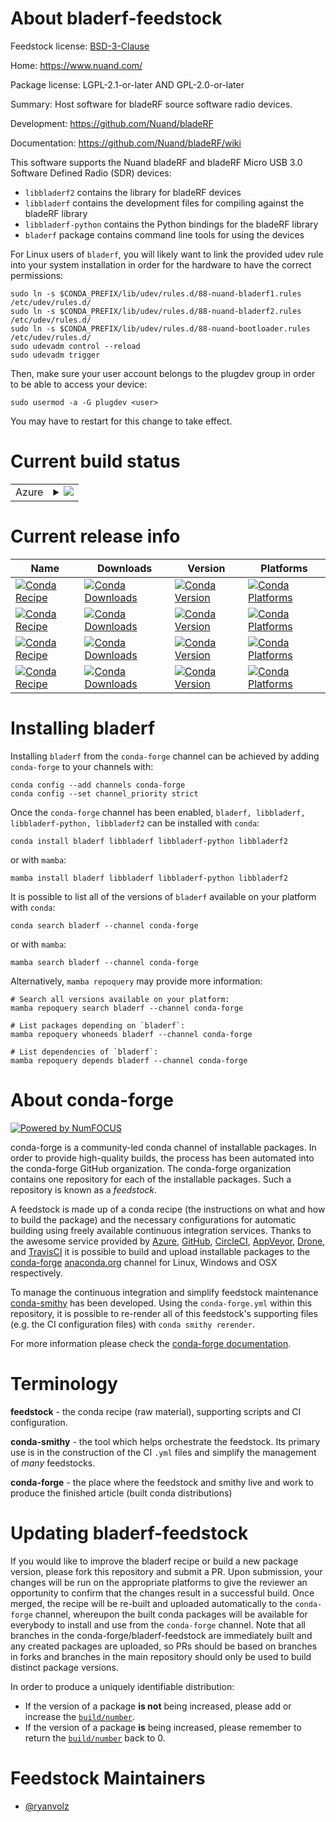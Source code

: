 About bladerf-feedstock
=======================

Feedstock license: [BSD-3-Clause](https://github.com/conda-forge/bladerf-feedstock/blob/main/LICENSE.txt)

Home: https://www.nuand.com/

Package license: LGPL-2.1-or-later AND GPL-2.0-or-later

Summary: Host software for bladeRF source software radio devices.

Development: https://github.com/Nuand/bladeRF

Documentation: https://github.com/Nuand/bladeRF/wiki

This software supports the Nuand bladeRF and bladeRF Micro USB 3.0 Software Defined Radio (SDR) devices:

  - `libbladerf2` contains the library for bladeRF devices
  - `libbladerf` contains the development files for compiling against the bladeRF library
  - `libbladerf-python` contains the Python bindings for the bladeRF library
  - `bladerf` package contains command line tools for using the devices

For Linux users of `bladerf`, you will likely want to link the provided udev rule into your system installation in order for the hardware to have the correct permissions:

    sudo ln -s $CONDA_PREFIX/lib/udev/rules.d/88-nuand-bladerf1.rules /etc/udev/rules.d/
    sudo ln -s $CONDA_PREFIX/lib/udev/rules.d/88-nuand-bladerf2.rules /etc/udev/rules.d/
    sudo ln -s $CONDA_PREFIX/lib/udev/rules.d/88-nuand-bootloader.rules /etc/udev/rules.d/
    sudo udevadm control --reload
    sudo udevadm trigger

Then, make sure your user account belongs to the plugdev group in order to be able to access your device:

    sudo usermod -a -G plugdev <user>

You may have to restart for this change to take effect.


Current build status
====================


<table>
    
  <tr>
    <td>Azure</td>
    <td>
      <details>
        <summary>
          <a href="https://dev.azure.com/conda-forge/feedstock-builds/_build/latest?definitionId=15921&branchName=main">
            <img src="https://dev.azure.com/conda-forge/feedstock-builds/_apis/build/status/bladerf-feedstock?branchName=main">
          </a>
        </summary>
        <table>
          <thead><tr><th>Variant</th><th>Status</th></tr></thead>
          <tbody><tr>
              <td>linux_64</td>
              <td>
                <a href="https://dev.azure.com/conda-forge/feedstock-builds/_build/latest?definitionId=15921&branchName=main">
                  <img src="https://dev.azure.com/conda-forge/feedstock-builds/_apis/build/status/bladerf-feedstock?branchName=main&jobName=linux&configuration=linux%20linux_64_" alt="variant">
                </a>
              </td>
            </tr><tr>
              <td>linux_aarch64</td>
              <td>
                <a href="https://dev.azure.com/conda-forge/feedstock-builds/_build/latest?definitionId=15921&branchName=main">
                  <img src="https://dev.azure.com/conda-forge/feedstock-builds/_apis/build/status/bladerf-feedstock?branchName=main&jobName=linux&configuration=linux%20linux_aarch64_" alt="variant">
                </a>
              </td>
            </tr><tr>
              <td>linux_ppc64le</td>
              <td>
                <a href="https://dev.azure.com/conda-forge/feedstock-builds/_build/latest?definitionId=15921&branchName=main">
                  <img src="https://dev.azure.com/conda-forge/feedstock-builds/_apis/build/status/bladerf-feedstock?branchName=main&jobName=linux&configuration=linux%20linux_ppc64le_" alt="variant">
                </a>
              </td>
            </tr><tr>
              <td>osx_64</td>
              <td>
                <a href="https://dev.azure.com/conda-forge/feedstock-builds/_build/latest?definitionId=15921&branchName=main">
                  <img src="https://dev.azure.com/conda-forge/feedstock-builds/_apis/build/status/bladerf-feedstock?branchName=main&jobName=osx&configuration=osx%20osx_64_" alt="variant">
                </a>
              </td>
            </tr><tr>
              <td>osx_arm64</td>
              <td>
                <a href="https://dev.azure.com/conda-forge/feedstock-builds/_build/latest?definitionId=15921&branchName=main">
                  <img src="https://dev.azure.com/conda-forge/feedstock-builds/_apis/build/status/bladerf-feedstock?branchName=main&jobName=osx&configuration=osx%20osx_arm64_" alt="variant">
                </a>
              </td>
            </tr><tr>
              <td>win_64</td>
              <td>
                <a href="https://dev.azure.com/conda-forge/feedstock-builds/_build/latest?definitionId=15921&branchName=main">
                  <img src="https://dev.azure.com/conda-forge/feedstock-builds/_apis/build/status/bladerf-feedstock?branchName=main&jobName=win&configuration=win%20win_64_" alt="variant">
                </a>
              </td>
            </tr>
          </tbody>
        </table>
      </details>
    </td>
  </tr>
</table>

Current release info
====================

| Name | Downloads | Version | Platforms |
| --- | --- | --- | --- |
| [![Conda Recipe](https://img.shields.io/badge/recipe-bladerf-green.svg)](https://anaconda.org/conda-forge/bladerf) | [![Conda Downloads](https://img.shields.io/conda/dn/conda-forge/bladerf.svg)](https://anaconda.org/conda-forge/bladerf) | [![Conda Version](https://img.shields.io/conda/vn/conda-forge/bladerf.svg)](https://anaconda.org/conda-forge/bladerf) | [![Conda Platforms](https://img.shields.io/conda/pn/conda-forge/bladerf.svg)](https://anaconda.org/conda-forge/bladerf) |
| [![Conda Recipe](https://img.shields.io/badge/recipe-libbladerf-green.svg)](https://anaconda.org/conda-forge/libbladerf) | [![Conda Downloads](https://img.shields.io/conda/dn/conda-forge/libbladerf.svg)](https://anaconda.org/conda-forge/libbladerf) | [![Conda Version](https://img.shields.io/conda/vn/conda-forge/libbladerf.svg)](https://anaconda.org/conda-forge/libbladerf) | [![Conda Platforms](https://img.shields.io/conda/pn/conda-forge/libbladerf.svg)](https://anaconda.org/conda-forge/libbladerf) |
| [![Conda Recipe](https://img.shields.io/badge/recipe-libbladerf--python-green.svg)](https://anaconda.org/conda-forge/libbladerf-python) | [![Conda Downloads](https://img.shields.io/conda/dn/conda-forge/libbladerf-python.svg)](https://anaconda.org/conda-forge/libbladerf-python) | [![Conda Version](https://img.shields.io/conda/vn/conda-forge/libbladerf-python.svg)](https://anaconda.org/conda-forge/libbladerf-python) | [![Conda Platforms](https://img.shields.io/conda/pn/conda-forge/libbladerf-python.svg)](https://anaconda.org/conda-forge/libbladerf-python) |
| [![Conda Recipe](https://img.shields.io/badge/recipe-libbladerf2-green.svg)](https://anaconda.org/conda-forge/libbladerf2) | [![Conda Downloads](https://img.shields.io/conda/dn/conda-forge/libbladerf2.svg)](https://anaconda.org/conda-forge/libbladerf2) | [![Conda Version](https://img.shields.io/conda/vn/conda-forge/libbladerf2.svg)](https://anaconda.org/conda-forge/libbladerf2) | [![Conda Platforms](https://img.shields.io/conda/pn/conda-forge/libbladerf2.svg)](https://anaconda.org/conda-forge/libbladerf2) |

Installing bladerf
==================

Installing `bladerf` from the `conda-forge` channel can be achieved by adding `conda-forge` to your channels with:

```
conda config --add channels conda-forge
conda config --set channel_priority strict
```

Once the `conda-forge` channel has been enabled, `bladerf, libbladerf, libbladerf-python, libbladerf2` can be installed with `conda`:

```
conda install bladerf libbladerf libbladerf-python libbladerf2
```

or with `mamba`:

```
mamba install bladerf libbladerf libbladerf-python libbladerf2
```

It is possible to list all of the versions of `bladerf` available on your platform with `conda`:

```
conda search bladerf --channel conda-forge
```

or with `mamba`:

```
mamba search bladerf --channel conda-forge
```

Alternatively, `mamba repoquery` may provide more information:

```
# Search all versions available on your platform:
mamba repoquery search bladerf --channel conda-forge

# List packages depending on `bladerf`:
mamba repoquery whoneeds bladerf --channel conda-forge

# List dependencies of `bladerf`:
mamba repoquery depends bladerf --channel conda-forge
```


About conda-forge
=================

[![Powered by
NumFOCUS](https://img.shields.io/badge/powered%20by-NumFOCUS-orange.svg?style=flat&colorA=E1523D&colorB=007D8A)](https://numfocus.org)

conda-forge is a community-led conda channel of installable packages.
In order to provide high-quality builds, the process has been automated into the
conda-forge GitHub organization. The conda-forge organization contains one repository
for each of the installable packages. Such a repository is known as a *feedstock*.

A feedstock is made up of a conda recipe (the instructions on what and how to build
the package) and the necessary configurations for automatic building using freely
available continuous integration services. Thanks to the awesome service provided by
[Azure](https://azure.microsoft.com/en-us/services/devops/), [GitHub](https://github.com/),
[CircleCI](https://circleci.com/), [AppVeyor](https://www.appveyor.com/),
[Drone](https://cloud.drone.io/welcome), and [TravisCI](https://travis-ci.com/)
it is possible to build and upload installable packages to the
[conda-forge](https://anaconda.org/conda-forge) [anaconda.org](https://anaconda.org/)
channel for Linux, Windows and OSX respectively.

To manage the continuous integration and simplify feedstock maintenance
[conda-smithy](https://github.com/conda-forge/conda-smithy) has been developed.
Using the ``conda-forge.yml`` within this repository, it is possible to re-render all of
this feedstock's supporting files (e.g. the CI configuration files) with ``conda smithy rerender``.

For more information please check the [conda-forge documentation](https://conda-forge.org/docs/).

Terminology
===========

**feedstock** - the conda recipe (raw material), supporting scripts and CI configuration.

**conda-smithy** - the tool which helps orchestrate the feedstock.
                   Its primary use is in the construction of the CI ``.yml`` files
                   and simplify the management of *many* feedstocks.

**conda-forge** - the place where the feedstock and smithy live and work to
                  produce the finished article (built conda distributions)


Updating bladerf-feedstock
==========================

If you would like to improve the bladerf recipe or build a new
package version, please fork this repository and submit a PR. Upon submission,
your changes will be run on the appropriate platforms to give the reviewer an
opportunity to confirm that the changes result in a successful build. Once
merged, the recipe will be re-built and uploaded automatically to the
`conda-forge` channel, whereupon the built conda packages will be available for
everybody to install and use from the `conda-forge` channel.
Note that all branches in the conda-forge/bladerf-feedstock are
immediately built and any created packages are uploaded, so PRs should be based
on branches in forks and branches in the main repository should only be used to
build distinct package versions.

In order to produce a uniquely identifiable distribution:
 * If the version of a package **is not** being increased, please add or increase
   the [``build/number``](https://docs.conda.io/projects/conda-build/en/latest/resources/define-metadata.html#build-number-and-string).
 * If the version of a package **is** being increased, please remember to return
   the [``build/number``](https://docs.conda.io/projects/conda-build/en/latest/resources/define-metadata.html#build-number-and-string)
   back to 0.

Feedstock Maintainers
=====================

* [@ryanvolz](https://github.com/ryanvolz/)

